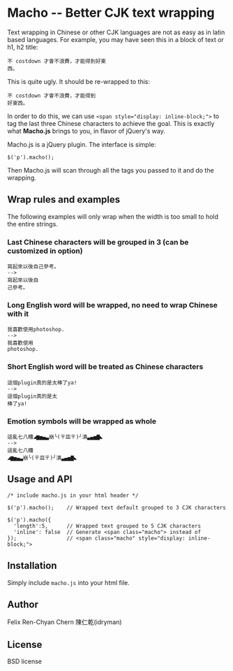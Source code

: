 # Macho -- Better CJK text wrapping

Text wrapping in Chinese or other CJK languages are not as easy as in latin based
languages. For example, you may have seen this in a block of text or h1, h2
title:

    不 costdown 才會不浪費，才能得到好東
    西。

This is quite ugly. It should be re-wrapped to this:

    不 costdown 才會不浪費，才能得到
    好東西。

In order to do this, we can use `<span style="display: inline-block;">` to tag
the last three Chinese characters to achieve the goal. This is exactly what
**Macho.js** brings to you, in flavor of jQuery's way.

Macho.js is a jQuery plugin. The interface is simple:

    $('p').macho();

Then Macho.js will scan through all the tags you passed to it and do the
wrapping.

## Wrap rules and examples

The following examples will only wrap when the width is too small to hold the
entire strings.

### Last Chinese characters will be grouped in 3 (can be customized in option)

    寫起來以後自己參考。
    -->
    寫起來以後自
    己參考。      

### Long English word will be wrapped, no need to wrap Chinese with it

    我喜歡使用photoshop.
    -->
    我喜歡使用
    photoshop.    

### Short English word will be treated as Chinese characters

    這個plugin真的是太棒了ya!
    -->
    這個plugin真的是太
    棒了ya!

### Emotion symbols will be wrapped as whole

    這亂七八糟◢▆▅▄▃崩╰(〒皿〒)╯潰▃▄▅▇◣
    -->
    這亂七八糟
    ◢▆▅▄▃崩╰(〒皿〒)╯潰▃▄▅▇◣

## Usage and API

    /* include macho.js in your html header */

    $('p').macho();    // Wrapped text default grouped to 3 CJK characters

    $('p').macho({
      'length':5,      // Wrapped text grouped to 5 CJK characters
      'inline': false  // Generate <span class="macho"> instead of
    });                // <span class="macho" style="display: inline-block;">

## Installation

Simply include `macho.js` into your html file.

## Author

Felix Ren-Chyan Chern 陳仁乾(idryman)

## License

BSD license
